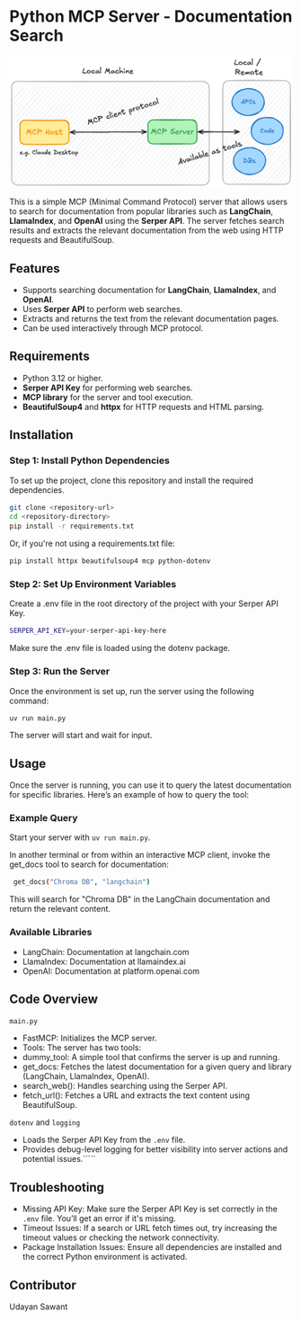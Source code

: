 # Python MCP Server - Documentation Search

![mcp_server.jpg](mcp_server.jpg)

This is a simple MCP (Minimal Command Protocol) server that allows users to search for documentation from popular
libraries such as **LangChain**, **LlamaIndex**, and **OpenAI** using the **Serper API**. The server fetches search
results and extracts the relevant documentation from the web using HTTP requests and BeautifulSoup.

## Features

- Supports searching documentation for **LangChain**, **LlamaIndex**, and **OpenAI**.
- Uses **Serper API** to perform web searches.
- Extracts and returns the text from the relevant documentation pages.
- Can be used interactively through MCP protocol.

## Requirements

- Python 3.12 or higher.
- **Serper API Key** for performing web searches.
- **MCP library** for the server and tool execution.
- **BeautifulSoup4** and **httpx** for HTTP requests and HTML parsing.

## Installation

### Step 1: Install Python Dependencies

To set up the project, clone this repository and install the required dependencies.

```bash
git clone <repository-url>
cd <repository-directory>
pip install -r requirements.txt
``` 

Or, if you're not using a requirements.txt file:

```bash
pip install httpx beautifulsoup4 mcp python-dotenv
 ```

### Step 2: Set Up Environment Variables

Create a .env file in the root directory of the project with your Serper API Key.

```bash
SERPER_API_KEY=your-serper-api-key-here
```

Make sure the .env file is loaded using the dotenv package.

### Step 3: Run the Server

Once the environment is set up, run the server using the following command:

```bash
uv run main.py
```

The server will start and wait for input.

## Usage

Once the server is running, you can use it to query the latest documentation for specific libraries. Here’s an example
of how to query the tool:

### Example Query

Start your server with ```uv run main.py```.

In another terminal or from within an interactive MCP client, invoke the get_docs tool to search for documentation:

```bash
 get_docs("Chroma DB", "langchain")
```

This will search for "Chroma DB" in the LangChain documentation and return the relevant content.

### Available Libraries

- LangChain: Documentation at langchain.com
- LlamaIndex: Documentation at llamaindex.ai
- OpenAI: Documentation at platform.openai.com

## Code Overview

```main.py```

- FastMCP: Initializes the MCP server.
- Tools: The server has two tools:
- dummy_tool: A simple tool that confirms the server is up and running.
- get_docs: Fetches the latest documentation for a given query and library (LangChain, LlamaIndex, OpenAI).
- search_web(): Handles searching using the Serper API.
- fetch_url(): Fetches a URL and extracts the text content using BeautifulSoup.

```dotenv``` and ```logging```

- Loads the Serper API Key from the ```.env``` file.
- Provides debug-level logging for better visibility into server actions and potential issues.`````

## Troubleshooting

- Missing API Key: Make sure the Serper API Key is set correctly in the ```.env``` file. You’ll get an error if it's
  missing.
- Timeout Issues: If a search or URL fetch times out, try increasing the timeout values or checking the network
  connectivity.
- Package Installation Issues: Ensure all dependencies are installed and the correct Python environment is activated.

## Contributor

Udayan Sawant

